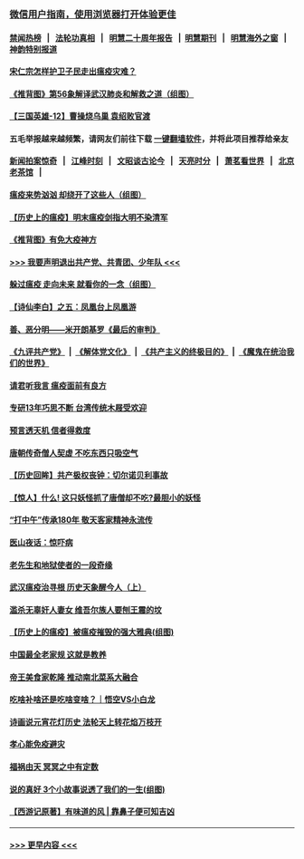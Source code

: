 ### [微信用户指南，使用浏览器打开体验更佳](https://github.com/gfw-breaker/banned-news1/blob/master/indexes/wechat-guide.md?t=0)
#### [禁闻热榜](热点新闻.md?t=0)  &nbsp;&nbsp;|&nbsp;&nbsp; [法轮功真相](https://github.com/gfw-breaker/truth/blob/master/README.md?t=0) &nbsp;&nbsp;|&nbsp;&nbsp; [明慧二十周年报告](https://github.com/gfw-breaker/mh-reports/blob/master/README.md?t=0) &nbsp;&nbsp;|&nbsp;&nbsp;[明慧期刊](https://github.com/gfw-breaker/mh-qikan) &nbsp;&nbsp;|&nbsp;&nbsp; [明慧海外之窗](https://github.com/gfw-breaker/mh-news/blob/master/README.md?t=0) &nbsp;&nbsp;|&nbsp;&nbsp; [神韵特别报道](https://github.com/gfw-breaker/mh-news/blob/master/shenyun.md?t=0)
#### [宋仁宗怎样护卫子民走出瘟疫灾难？](../pages/prog647/a102777701.md?t=02160022) 
#### [《推背图》第56象解译武汉肺炎和解救之道（组图）](../pages/prog647/a102776918.md?t=02160022) 
#### [【三国英雄-12】曹操烧乌巢 袁绍败官渡](../pages/prog647/a102776880.md?t=02160022) 
#### 五毛举报越来越频繁，请网友们前往下载 [一键翻墙软件](https://github.com/gfw-breaker/ssr-accounts)，并将此项目推荐给亲友
#### [新闻拍案惊奇](https://github.com/gfw-breaker/banned-news1/blob/master/pages/link4.md) &nbsp;&nbsp;|&nbsp;&nbsp; [江峰时刻](https://github.com/gfw-breaker/banned-news1/blob/master/pages/link4.md) &nbsp;&nbsp;|&nbsp;&nbsp; [文昭谈古论今](https://github.com/gfw-breaker/banned-news1/blob/master/pages/link4.md) &nbsp;&nbsp;|&nbsp;&nbsp; [天亮时分](https://github.com/gfw-breaker/banned-news1/blob/master/pages/link4.md) &nbsp;&nbsp;|&nbsp;&nbsp; [萧茗看世界](https://github.com/gfw-breaker/banned-news1/blob/master/pages/link4.md) &nbsp;&nbsp;|&nbsp;&nbsp; [北京老茶馆](https://github.com/gfw-breaker/banned-news1/blob/master/pages/link4.md) &nbsp;&nbsp;|&nbsp;&nbsp; 
#### [瘟疫来势汹汹 却绕开了这些人（组图）](../pages/prog647/a102776879.md?t=02160022) 
#### [【历史上的瘟疫】明末瘟疫剑指大明不染清军](../pages/prog647/a102776120.md?t=02160022) 
#### [《推背图》有免大疫神方](../pages/prog647/a102776070.md?t=02160022) 
#### [>>> 我要声明退出共产党、共青团、少年队 <<<](https://github.com/begood0513/goodnews/blob/master/quit/letter.md) 
#### [躲过瘟疫 走向未来 就看你的一念（组图）](../pages/prog647/a102776058.md?t=02160022) 
#### [【诗仙李白】之五：凤凰台上凤凰游](../pages/prog647/a102775069.md?t=02160022) 
#### [善、恶分明——米开朗基罗《最后的审判》](../pages/prog647/a102775369.md?t=02160022) 
#### [《九评共产党》](https://github.com/begood0513/9ping.md/blob/master/README.md) &nbsp;|&nbsp; [《解体党文化》](../../../../jtdwh.md/blob/master/README.md)  &nbsp;|&nbsp; [《共产主义的终极目的》](../../../../gczydzjmd.md/blob/master/README.md) &nbsp;|&nbsp; [《魔鬼在统治我们的世界》](../../../../mgztzwmdsj.md/blob/master/README.md) 
#### [请君听我言 瘟疫面前有良方](../pages/prog647/a102775259.md?t=02160022) 
#### [专研13年巧思不断 台湾传统木屐受欢迎](../pages/prog647/a102774629.md?t=02160022) 
#### [预言透天机 信者得救度](../pages/prog647/a102774475.md?t=02160022) 
#### [唐朝传奇僧人契虚 不吃东西只吸空气](../pages/prog647/a102774462.md?t=02160022) 
#### [【历史回眸】共产极权丧钟：切尔诺贝利事故](../pages/prog647/a102774429.md?t=02160022) 
#### [【惊人】什么! 这只妖怪抓了唐僧却不吃?最胆小的妖怪](../pages/prog647/a102774345.md?t=02160022) 
#### [“打中午”传承180年 敬天客家精神永流传](../pages/prog647/a102773928.md?t=02160022) 
#### [医山夜话：惊吓病](../pages/prog647/a102773633.md?t=02160022) 
#### [老先生和地狱使者的一段奇缘](../pages/prog647/a102773627.md?t=02160022) 
#### [武汉瘟疫治寻根 历史天象醒今人（上）](../pages/prog647/a102773561.md?t=02160022) 
#### [滥杀无辜奸人妻女 维吾尔族人要刨王震的坟](../pages/prog647/a102773187.md?t=02160022) 
#### [【历史上的瘟疫】被瘟疫摧毁的强大雅典(组图)](../pages/prog647/a102773176.md?t=02160022) 
#### [中国最全老家规 这就是教养](../pages/prog647/a102773158.md?t=02160022) 
#### [帝王美食家乾隆 推动南北菜系大融合](../pages/prog647/a102772990.md?t=02160022) 
#### [吃啥补啥还是吃啥变啥？｜悟空VS小白龙](../pages/prog647/a102773018.md?t=02160022) 
#### [诗画说元宵花灯历史 法轮天上转花焰万枝开](../pages/prog647/a102772671.md?t=02160022) 
#### [孝心能免疫避灾](../pages/prog647/a102772497.md?t=02160022) 
#### [福祸由天 冥冥之中有定数](../pages/prog647/a102772489.md?t=02160022) 
#### [说的真好 3个小故事说透了我们的一生(组图)](../pages/prog647/a102772427.md?t=02160022) 
#### [【西游记原著】有味道的风 | 靠鼻子便可知吉凶](../pages/prog647/a102772302.md?t=02160022) 

----
#### [ >>> 更早内容 <<< ](../indexes/prog647-earlier.md)
